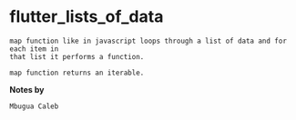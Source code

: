 # flutter_lists_of_data

```
map function like in javascript loops through a list of data and for each item in
that list it performs a function.

map function returns an iterable.
```

**Notes by**
```
Mbugua Caleb

```
